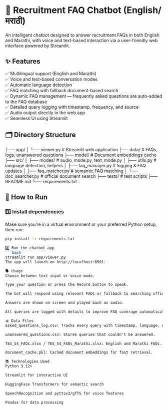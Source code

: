 # 🤖 Recruitment FAQ Chatbot (English/मराठी)

An intelligent chatbot designed to answer recruitment FAQs in both English and Marathi, with voice and text-based interaction via a user-friendly web interface powered by Streamlit.

## ✨ Features

✅ Multilingual support (English and Marathi)  
✅ Voice and text-based conversation modes  
✅ Automatic language detection  
✅ FAQ matching with fallback document-based search  
✅ Dynamic FAQ management — frequently asked questions are auto-added to the FAQ database  
✅ Detailed query logging with timestamp, frequency, and source  
✅ Audio output directly in the web app  
✅ Seamless UI using Streamlit

## 🗂 Directory Structure

├── app/
│ └── viewer.py # Streamlit web application
├── data/ # FAQs, logs, unanswered questions
├── model/ # Document embeddings cache
├── src/
│ ├── modes/ # audio_mode.py, text_mode.py
│ ├── utils.py # language detection, helpers
│ ├── faq_manager.py # logging & FAQ updates
│ ├── faq_matcher.py # semantic FAQ matching
│ └── doc_searcher.py # official document search
├── tests/ # test scripts
├── README.md
└── requirements.txt


## 🚀 How to Run

### 1️⃣ Install dependencies

Make sure you’re in a virtual environment or your preferred Python setup, then run:

```bash
pip install -r requirements.txt

2️⃣ Run the chatbot app
```bash
streamlit run app/viewer.py
The app will launch on http://localhost:8501.

🗣 Usage
Choose between text input or voice mode.

Type your question or press the Record button to speak.

The bot will respond using relevant FAQs or fallback to searching official documents.

Answers are shown on screen and played back as audio.

All queries are logged with details to improve FAQ coverage automatically.

📊 Data Files
asked_questions_log.csv: Tracks every query with timestamp, language, question, source, answer, and frequency.

unanswered_questions.csv: Stores queries that couldn’t be answered.

TES_54_FAQs.xlsx / TES_54_FAQs_Marathi.xlsx: English and Marathi FAQs.

document_cache.pkl: Cached document embeddings for fast retrieval.

📚 Technologies Used
Python 3.12+

Streamlit for interactive UI

HuggingFace Transformers for semantic search

SpeechRecognition and pyttsx3/gTTS for voice features

Pandas for data processing


